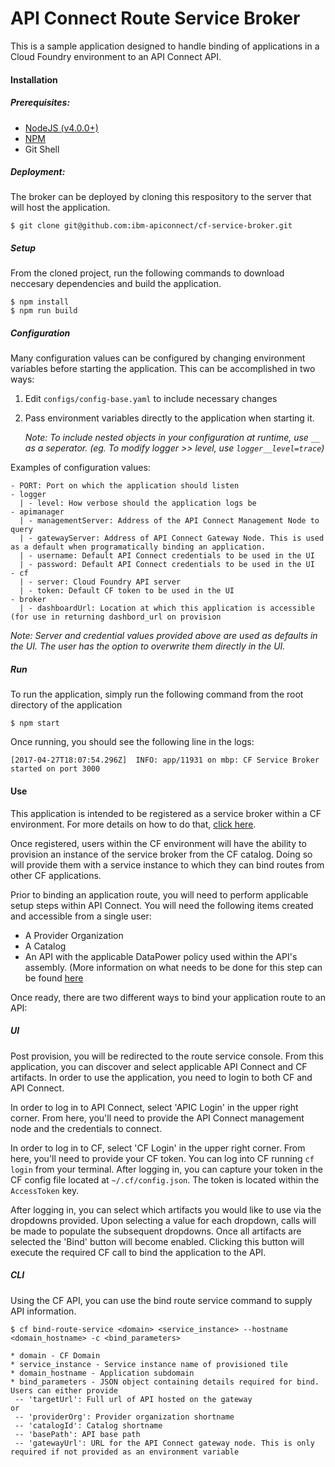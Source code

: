 # API Connect Route Service Broker

This is a sample application designed to handle binding of applications in a Cloud Foundry environment to an API Connect API.

#### Installation
##### Prerequisites:
- [NodeJS (v4.0.0+)](https://nodejs.org/en/)
- [NPM](https://www.npmjs.com/)
- Git Shell

##### Deployment:
The broker can be deployed by cloning this respository to the server that will host the application.
```
$ git clone git@github.com:ibm-apiconnect/cf-service-broker.git
```

##### Setup
From the cloned project, run the following commands to download neccesary dependencies and build the application.
```
$ npm install
$ npm run build
```

##### Configuration
Many configuration values can be configured by changing environment variables before starting the application. This can be accomplished in two ways:
1. Edit `configs/config-base.yaml` to include necessary changes
2. Pass environment variables directly to the application when starting it.

    _Note: To include nested objects in your configuration at runtime, use `__` as a seperator. (eg. To modify logger >> level, use `logger__level=trace`)_

Examples of configuration values:
```
- PORT: Port on which the application should listen
- logger
  | - level: How verbose should the application logs be
- apimanager
  | - managementServer: Address of the API Connect Management Node to query
  | - gatewayServer: Address of API Connect Gateway Node. This is used as a default when programatically binding an application.
  | - username: Default API Connect credentials to be used in the UI
  | - password: Default API Connect credentials to be used in the UI
- cf
  | - server: Cloud Foundry API server
  | - token: Default CF token to be used in the UI
- broker
  | - dashboardUrl: Location at which this application is accessible (for use in returning dashbord_url on provision
```
_Note: Server and credential values provided above are used as defaults in the UI. The user has the option to overwrite them directly in the UI._

##### Run
To run the application, simply run the following command from the root directory of the application
```
$ npm start
```
Once running, you should see the following line in the logs:
```
[2017-04-27T18:07:54.296Z]  INFO: app/11931 on mbp: CF Service Broker started on port 3000
```

#### Use
This application is intended to be registered as a service broker within a CF environment. For more details on how to do that, [click here](https://docs.cloudfoundry.org/services/managing-service-brokers.html#register-broker).

Once registered, users within the CF environment will have the ability to provision an instance of the service broker from the CF catalog. Doing so will provide them with a service instance to which they can bind routes from other CF applications.

Prior to binding an application route, you will need to perform applicable setup steps within API Connect. You will need the following items created and accessible from a single user:
* A Provider Organization
* A Catalog
* An API with the applicable DataPower policy used within the API's assembly. (More information on what needs to be done for this step can be found [here](https://github.com/ibm-apiconnect/cf-service-broker/blob/master/datapower/README.md)

Once ready, there are two different ways to bind your application route to an API:

##### UI
Post provision, you will be redirected to the route service console. From this application, you can discover and select applicable API Connect and CF artifacts. In order to use the application, you need to login to both CF and API Connect.

In order to log in to API Connect, select 'APIC Login' in the upper right corner. From here, you'll need to provide the API Connect management node and the credentials to connect.

In order to log in to CF, select 'CF Login' in the upper right corner. From here, you'll need to provide your CF token. You can log into CF running `cf login` from your terminal. After logging in, you can capture your token in the CF config file located at `~/.cf/config.json`. The token is located within the `AccessToken` key.

After logging in, you can select which artifacts you would like to use via the dropdowns provided. Upon selecting a value for each dropdown, calls will be made to populate the subsequent dropdowns. Once all artifacts are selected the 'Bind' button will become enabled. Clicking this button will execute the required CF call to bind the application to the API.

##### CLI
Using the CF API, you can use the bind route service command to supply API information.
```
$ cf bind-route-service <domain> <service_instance> --hostname <domain_hostname> -c <bind_parameters>

* domain - CF Domain
* service_instance - Service instance name of provisioned tile
* domain_hostname - Application subdomain
* bind_parameters - JSON object containing details required for bind. Users can either provide
 -- 'targetUrl': Full url of API hosted on the gateway
or
 -- 'providerOrg': Provider organization shortname
 -- 'catalogId': Catalog shortname
 -- 'basePath': API base path
 -- 'gatewayUrl': URL for the API Connect gateway node. This is only required if not provided as an environment variable
```
